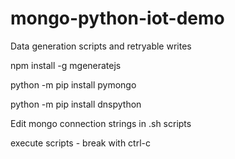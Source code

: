 # mongo-python-iot-demo
Data generation scripts and retryable writes

npm install -g mgeneratejs

python -m pip install pymongo

python -m pip install dnspython

Edit mongo connection strings in .sh scripts

execute scripts - break with ctrl-c
